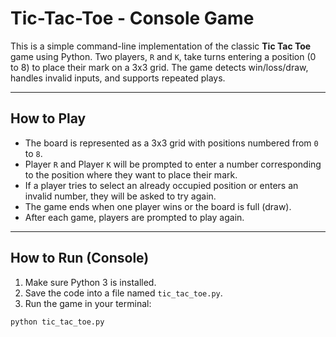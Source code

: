 # Tic-Tac-Toe - Console Game

This is a simple command-line implementation of the classic **Tic Tac Toe** game using Python. Two players, `R` and `K`, take turns entering a position (0 to 8) to place their mark on a 3x3 grid. The game detects win/loss/draw, handles invalid inputs, and supports repeated plays.

---

##  How to Play

- The board is represented as a 3x3 grid with positions numbered from `0` to `8`.
- Player `R` and Player `K` will be prompted to enter a number corresponding to the position where they want to place their mark.
- If a player tries to select an already occupied position or enters an invalid number, they will be asked to try again.
- The game ends when one player wins or the board is full (draw).
- After each game, players are prompted to play again.

---

##  How to Run (Console)

1. Make sure Python 3 is installed.
2. Save the code into a file named `tic_tac_toe.py`.
3. Run the game in your terminal:

```bash
python tic_tac_toe.py
